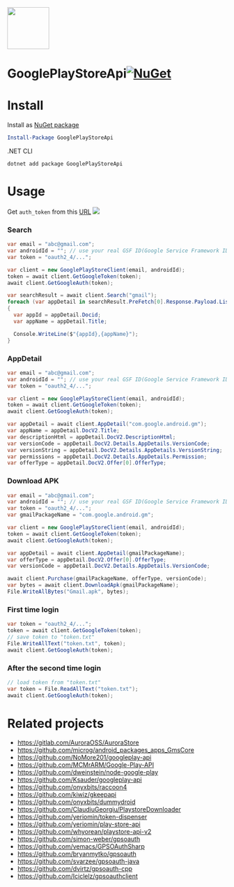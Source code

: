 <img src="https://i.imgur.com/I6Fcgir.png" width="96" height="96">

# GooglePlayStoreApi[![NuGet](https://img.shields.io/nuget/v/GooglePlayStoreApi.svg?style=flat-square)](https://www.nuget.org/packages/GooglePlayStoreApi)

# Install
Install as [NuGet package](https://www.nuget.org/packages/GooglePlayStoreApi/)
```powershell
Install-Package GooglePlayStoreApi
```

.NET CLI
```shell
dotnet add package GooglePlayStoreApi
```


# Usage
Get `auth_token` from this [URL](https://accounts.google.com/EmbeddedSetup)
![](https://i.imgur.com/80MLpoR.png)

### Search
```cs
var email = "abc@gmail.com";
var androidId = ""; // use your real GSF ID(Google Service Framework ID)
var token = "oauth2_4/...";

var client = new GooglePlayStoreClient(email, androidId);
token = await client.GetGoogleToken(token);
await client.GetGoogleAuth(token);

var searchResult = await client.Search("gmail");
foreach (var appDetail in searchResult.PreFetch[0].Response.Payload.ListResponse.Doc[0].Child.Select(x => x.Child[0]))
{
  var appId = appDetail.Docid;
  var appName = appDetail.Title;

  Console.WriteLine($"{appId},{appName}");
}
```

### AppDetail
```cs
var email = "abc@gmail.com";
var androidId = ""; // use your real GSF ID(Google Service Framework ID)
var token = "oauth2_4/...";

var client = new GooglePlayStoreClient(email, androidId);
token = await client.GetGoogleToken(token);
await client.GetGoogleAuth(token);

var appDetail = await client.AppDetail("com.google.android.gm");
var appName = appDetail.DocV2.Title;
var descriptionHtml = appDetail.DocV2.DescriptionHtml;
var versionCode = appDetail.DocV2.Details.AppDetails.VersionCode;
var versionString = appDetail.DocV2.Details.AppDetails.VersionString;
var permissions = appDetail.DocV2.Details.AppDetails.Permission;
var offerType = appDetail.DocV2.Offer[0].OfferType;
```

### Download APK
```cs
var email = "abc@gmail.com";
var androidId = ""; // use your real GSF ID(Google Service Framework ID)
var token = "oauth2_4/...";
var gmailPackageName = "com.google.android.gm";

var client = new GooglePlayStoreClient(email, androidId);
token = await client.GetGoogleToken(token);
await client.GetGoogleAuth(token);

var appDetail = await client.AppDetail(gmailPackageName);
var offerType = appDetail.DocV2.Offer[0].OfferType;
var versionCode = appDetail.DocV2.Details.AppDetails.VersionCode;

await client.Purchase(gmailPackageName, offerType, versionCode);
var bytes = await client.DownloadApk(gmailPackageName);
File.WriteAllBytes("Gmail.apk", bytes);
```

### First time login
```cs
var token = "oauth2_4/...";
token = await client.GetGoogleToken(token);
// save token to "token.txt"
File.WriteAllText("token.txt", token);
await client.GetGoogleAuth(token);
```

### After the second time login
```cs
// load token from "token.txt"
var token = File.ReadAllText("token.txt");
await client.GetGoogleAuth(token);
```

# Related projects
- https://gitlab.com/AuroraOSS/AuroraStore
- https://github.com/microg/android_packages_apps_GmsCore
- https://github.com/NoMore201/googleplay-api
- https://github.com/MCMrARM/Google-Play-API
- https://github.com/dweinstein/node-google-play
- https://github.com/Ksauder/googleplay-api
- https://github.com/onyxbits/raccoon4
- https://github.com/kiwiz/gkeepapi
- https://github.com/onyxbits/dummydroid
- https://github.com/ClaudiuGeorgiu/PlaystoreDownloader
- https://github.com/yeriomin/token-dispenser
- https://github.com/yeriomin/play-store-api
- https://github.com/whyorean/playstore-api-v2
- https://github.com/simon-weber/gpsoauth
- https://github.com/vemacs/GPSOAuthSharp
- https://github.com/bryanmytko/gpsoauth
- https://github.com/svarzee/gpsoauth-java
- https://github.com/dvirtz/gpsoauth-cpp
- https://github.com/Iciclelz/gpsoauthclient
